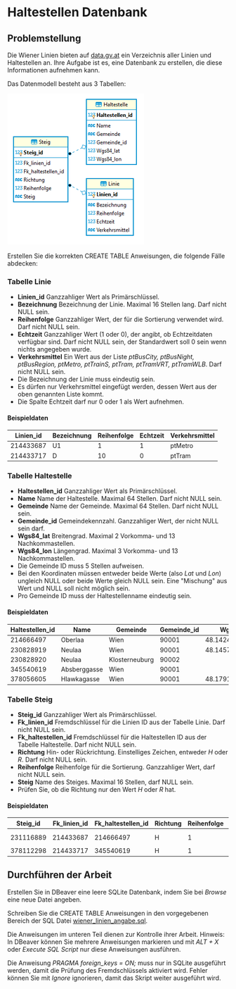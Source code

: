# Haltestellen Datenbank

## Problemstellung

Die Wiener Linien bieten auf
[data.gv.at](https://www.data.gv.at/katalog/dataset/stadt-wien_wienerlinienechtzeitdaten) ein
Verzeichnis aller Linien und Haltestellen an. Ihre Aufgabe ist es, eine Datenbank zu erstellen,
die diese Informationen aufnehmen kann.

Das Datenmodell besteht aus 3 Tabellen:

![](data_model.png)

Erstellen Sie die korrekten CREATE TABLE Anweisungen, die folgende Fälle abdecken:

### Tabelle Linie

- **Linien_id**         Ganzzahliger Wert als Primärschlüssel.
- **Bezeichnung**       Bezeichnung der Linie. Maximal 16 Stellen lang. Darf nicht NULL sein.
- **Reihenfolge**       Ganzzahliger Wert, der für die Sortierung verwendet wird. Darf nicht NULL
                        sein.
- **Echtzeit**          Ganzzahliger Wert (1 oder 0), der angibt, ob Echtzeitdaten verfügbar sind.
                        Darf nicht NULL sein, der Standardwert soll 0 sein wenn nichts angegeben wurde.
- **Verkehrsmittel**    Ein Wert aus der Liste *ptBusCity, ptBusNight, ptBusRegion, ptMetro,
                        ptTrainS, ptTram, ptTramVRT, ptTramWLB*. Darf nicht NULL sein.
- Die Bezeichnung der Linie muss eindeutig sein.
- Es dürfen nur Verkehrsmittel eingefügt werden, dessen Wert aus der oben genannten Liste kommt.
- Die Spalte Echtzeit darf nur 0 oder 1 als Wert aufnehmen.

#### Beispieldaten

|Linien_id|Bezeichnung|Reihenfolge|Echtzeit|Verkehrsmittel|
|---------|-----------|-----------|--------|--------------|
|214433687|U1         |1          |1       |ptMetro       |
|214433717|D          |10         |0       |ptTram        |

### Tabelle Haltestelle

- **Haltestellen_id**   Ganzzahliger Wert als Primärschlüssel.
- **Name**              Name der Haltestelle. Maximal 64 Stellen. Darf nicht NULL sein.
- **Gemeinde**          Name der Gemeinde. Maximal 64 Stellen. Darf nicht NULL sein.
- **Gemeinde_id**       Gemeindekennzahl. Ganzzahliger Wert, der nicht NULL sein darf.
- **Wgs84_lat**         Breitengrad. Maximal 2 Vorkomma- und 13 Nachkommastellen.
- **Wgs84_lon**         Längengrad. Maximal 3 Vorkomma- und 13 Nachkommastellen.
- Die Gemeinde ID muss 5 Stellen aufweisen.
- Bei den Koordinaten müssen entweder beide Werte (also *Lat* und *Lon*) ungleich NULL oder beide
  Werte gleich NULL sein. Eine "Mischung" aus Wert und NULL soll nicht möglich sein.
- Pro Gemeinde ID muss der Haltestellenname eindeutig sein.

#### Beispieldaten

|Haltestellen_id|Name|Gemeinde|Gemeinde_id|Wgs84_lat|Wgs84_lon|
|---------------|----|--------|-----------|---------|---------|
|214666497|Oberlaa|Wien|90001|48.142442551082|16.3999582372354|
|230828919|Neulaa|Wien|90001|48.1457452971493|16.3864835079736|
|230828920|Neulaa|Klosterneuburg|90002|||
|345540619|Absberggasse|Wien|90001|||
|378056605|Hlawkagasse|Wien|90001|48.1791264615246|16.3828722805315|

### Tabelle Steig

- **Steig_id**      Ganzzahliger Wert als Primärschlüssel.
- **Fk_linien_id**  Fremdschlüssel für die Linien ID aus der Tabelle Linie. Darf nicht NULL sein.
- **Fk_haltestellen_id**    Fremdschlüssel für die Haltestellen ID aus der Tabelle Haltestelle.
                            Darf nicht NULL sein.
- **Richtung**      Hin- oder Rückrichtung. Einstelliges Zeichen, entweder *H* oder *R*.
                    Darf nicht NULL sein.
- **Reihenfolge**   Reihenfolge für die Sortierung. Ganzzahliger Wert, darf nicht NULL sein.
- **Steig**         Name des Steiges. Maximal 16 Stellen, darf NULL sein.
- Prüfen Sie, ob die Richtung nur den Wert *H* oder *R* hat.

#### Beispieldaten

|Steig_id|Fk_linien_id|Fk_haltestellen_id|Richtung|Reihenfolge|Steig|
|--------|------------|------------------|--------|-----------|-----|
|231116889|214433687|214666497|H|1|U1-H|
|378112298|214433717|345540619|H|1||

## Durchführen der Arbeit

Erstellen Sie in DBeaver eine leere SQLite Datenbank, indem Sie bei *Browse* eine neue
Datei angeben. 

Schreiben Sie die CREATE TABLE Anweisungen in den vorgegebenen Bereich der SQL Datei
[wiener_linien_angabe.sql](wiener_linien_angabe.sql).

Die Anweisungen im unteren Teil dienen zur Kontrolle ihrer Arbeit. Hinweis: In DBeaver können Sie mehrere
Anweisungen markieren und mit *ALT + X* oder *Execute SQL Script* nur diese Anweisungen ausführen.

Die Anweisung *PRAGMA foreign_keys = ON;* muss nur in SQLite ausgeführt werden, damit die Prüfung
des Fremdschlüssels aktiviert wird. Fehler können Sie mit *Ignore* ignorieren, damit das Skript
weiter ausgeführt wird.
